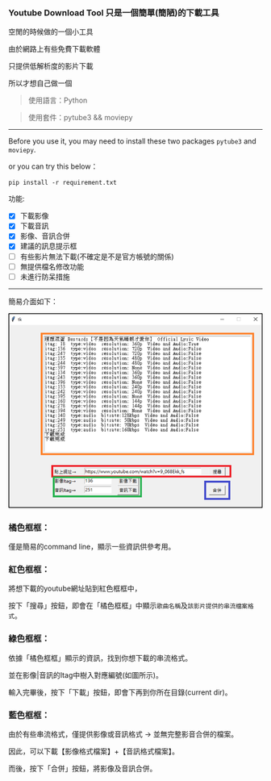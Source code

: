 ### Youtube Download Tool 只是一個簡單(簡陋)的下載工具

空閒的時候做的一個小工具

由於網路上有些免費下載軟體

只提供低解析度的影片下載

所以才想自己做一個


> 使用語言：Python

> 使用套件：pytube3 && moviepy

------

Before you use it,
you may need to install these two packages `pytube3` and `moviepy`.

or you can try this below：

```
pip install -r requirement.txt
```


功能:
- [x] 下載影像
- [x] 下載音訊
- [x] 影像、音訊合併
- [x] 建議的訊息提示框
- [ ] 有些影片無法下載(不確定是不是官方帳號的關係)
- [ ] 無提供檔名修改功能
- [ ] 未進行防呆措施

------

簡易介面如下：

![image](https://github.com/CYT823/YoutubeDownloadTool/blob/master/image/screenshot.png)


### 橘色框框：

僅是簡易的command line，顯示一些資訊供參考用。

### 紅色框框：

將想下載的youtube網址貼到紅色框框中，

按下「搜尋」按鈕，即會在「橘色框框」中顯示`歌曲名稱`及`該影片提供的串流檔案格式`。

### 綠色框框：

依據「橘色框框」顯示的資訊，找到你想下載的串流格式。

並在影像|音訊的Itag中樹入對應編號(如圖所示)。

輸入完畢後，按下「下載」按鈕，即會下再到你所在目錄(current dir)。

### 藍色框框：

由於有些串流格式，僅提供影像或音訊格式 → 並無完整影音合併的檔案。

因此，可以下載【影像格式檔案】+【音訊格式檔案】。

而後，按下「合併」按鈕，將影像及音訊合併。

